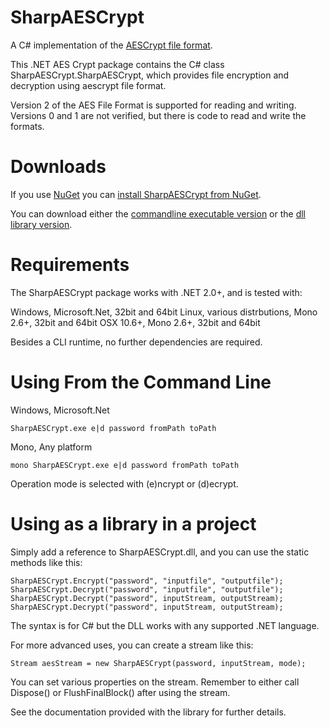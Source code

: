 SharpAESCrypt
=============

A C# implementation of the [AESCrypt file format](http://www.aescrypt.com/).

This .NET AES Crypt package contains the C# class SharpAESCrypt.SharpAESCrypt, which provides file encryption and decryption using aescrypt file format.

Version 2 of the AES File Format is supported for reading and writing. Versions 0 and 1 are not verified, but there is code to read and write the formats.


Downloads
=========

If you use [NuGet](https://www.nuget.org) you can [install SharpAESCrypt from NuGet](https://www.nuget.org/packages/SharpAESCrypt.dll/1.0.0).

You can download either the [commandline executable version](https://github.com/kenkendk/sharpaescrypt/raw/master/Executable/SharpAESCrypt.exe) or the [dll library version](https://github.com/kenkendk/sharpaescrypt/raw/master/Library/SharpAESCrypt.dll).

Requirements
============

The SharpAESCrypt package works with .NET 2.0+, and is tested with:

Windows, Microsoft.Net, 32bit and 64bit
Linux, various distrbutions, Mono 2.6+, 32bit and 64bit
OSX 10.6+, Mono 2.6+, 32bit and 64bit

Besides a CLI runtime, no further dependencies are required.

Using From the Command Line
===========================

Windows, Microsoft.Net

    SharpAESCrypt.exe e|d password fromPath toPath
    
Mono, Any platform

    mono SharpAESCrypt.exe e|d password fromPath toPath
    
Operation mode is selected with (e)ncrypt or (d)ecrypt.


Using as a library in a project
===============================

Simply add a reference to SharpAESCrypt.dll, and you can use the static methods like this:

    SharpAESCrypt.Encrypt("password", "inputfile", "outputfile");
    SharpAESCrypt.Decrypt("password", "inputfile", "outputfile");
    SharpAESCrypt.Decrypt("password", inputStream, outputStream);
    SharpAESCrypt.Decrypt("password", inputStream, outputStream);
    
The syntax is for C# but the DLL works with any supported .NET language.

For more advanced uses, you can create a stream like this:

    Stream aesStream = new SharpAESCrypt(password, inputStream, mode);
You can set various properties on the stream. Remember to either call Dispose() or FlushFinalBlock() after using the stream.

See the documentation provided with the library for further details.
